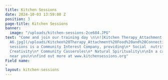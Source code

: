 ```yaml
---
title: Kitchen Sessions
date: 2024-10-03 13:59:00 Z
position: 3
page-title: Kitchen Sessions
banner:
  image: "/uploads/kitchen-sessions-2ce684.JPG"
text: "Come and join our training day \n\n![Kitchen Therapy_Attachment Food and Connection
  A6.jpg](/uploads/Kitchen%20Therapy_Attachment%20Food%20and%20Connection%20A6.jpg)\n\nKitchen
  sessions is a Community Interest Company, providing\n* Social  nutrition\n* Edible
  Creativity\n* Community Casseroles\n* Natural Spirituality\n\nIn a campfire-kitchen-classroom
  near you\n\nfind out more at www.kitchensessions.org"
Field name:
- 
layout: kitchen-sessions
---
```


